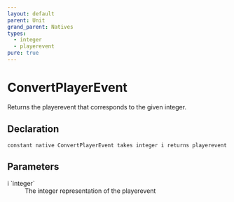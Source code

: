 ```yaml
---
layout: default
parent: Unit
grand_parent: Natives
types:
  - integer
  - playerevent
pure: true
---
```


# ConvertPlayerEvent
Returns the playerevent that corresponds to the given integer.

## Declaration

```
constant native ConvertPlayerEvent takes integer i returns playerevent
```

## Parameters
<dl>
  <dt>i `integer`</dt>
  <dd>The integer representation of the playerevent</dd>
</dl>